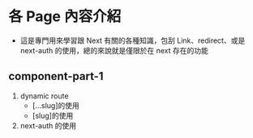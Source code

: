 # 各 Page 內容介紹

- 這是專門用來學習跟 Next 有關的各種知識，包刮 Link、redirect、或是 next-auth 的使用，總的來說就是僅限於在 next 存在的功能

## component-part-1

1. dynamic route
   - [...slug]的使用
   - [slug]的使用
2. next-auth 的使用
